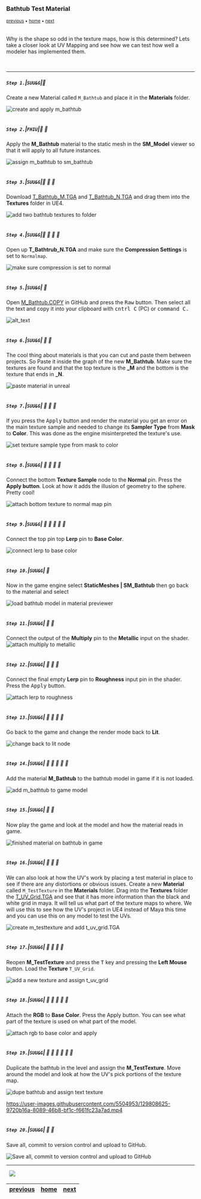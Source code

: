 <img src="https://via.placeholder.com/1000x4/45D7CA/45D7CA" alt="drawing" height="4px"/>

### Bathtub Test Material

<sub>[previous](../lightmap/README.md#user-content-lightmap-uvs) • [home](../README.md#user-content-ue4-static-meshes) • [next](../lod/README.md#user-content-levels-of-detail-lod)</sub>

<img src="https://via.placeholder.com/1000x4/45D7CA/45D7CA" alt="drawing" height="4px"/>

Why is the shape so odd in the texture maps, how is this determined? Lets take a closer look at UV Mapping and see how we can test how well a modeler has implemented them.


<br>

---


##### `Step 1.`\|`SUU&G`|:small_blue_diamond:

Create a new Material called `M_Bathtub` and place it in the **Materials** folder. 

![create and apply m_bathtub](images/MBathtubMaterial.jpg)


<img src="https://via.placeholder.com/500x2/45D7CA/45D7CA" alt="drawing" height="2px" alt = ""/>

##### `Step 2.`\|`FHIU`|:small_blue_diamond: :small_blue_diamond: 

Apply the **M_Bathtub** material to the static mesh in the **SM_Model** viewer so that it will apply to all future instances.

![assign m_bathtub to sm_bathtub](images/AssignMatToBathtub.jpg)

<img src="https://via.placeholder.com/500x2/45D7CA/45D7CA" alt="drawing" height="2px" alt = ""/>

##### `Step 3.`\|`SUU&G`|:small_blue_diamond: :small_blue_diamond: :small_blue_diamond:

Download [T_Bathtub_M.TGA](../Assets/T_Bathtub_M.TGA) and [T_Bathtub_N.TGA](../Assets/T_Bathtub_N.TGA) and drag them into the **Textures** folder in UE4.

![add two bathtub textures to folder](images/BathtubMaterials.jpg)

<img src="https://via.placeholder.com/500x2/45D7CA/45D7CA" alt="drawing" height="2px" alt = ""/>

##### `Step 4.`\|`SUU&G`|:small_blue_diamond: :small_blue_diamond: :small_blue_diamond: :small_blue_diamond:

Open up **T_Bathtrub_N.TGA** and make sure the **Compression Settings** is set to `Normalmap`.
  

![make sure compression is set to normal](images/EnsureNormal.jpg)

<img src="https://via.placeholder.com/500x2/45D7CA/45D7CA" alt="drawing" height="2px" alt = ""/>

##### `Step 5.`\|`SUU&G`| :small_orange_diamond:
Open [M_Bathtub.COPY](../Assets/M_Bathtub.COPY) in GitHub and press the <kbd>Raw</kbd> button.  Then select all the text and copy it into your clipboard with <kbd>cntrl C</kbd> (PC) or <kbd>command C<kbd>.

![alt_text](images/CopyPasteMaterial.jpg)

<img src="https://via.placeholder.com/500x2/45D7CA/45D7CA" alt="drawing" height="2px" alt = ""/>

##### `Step 6.`\|`SUU&G`| :small_orange_diamond: :small_blue_diamond:
The cool thing about materials is that you can cut and paste them between projects.  So Paste it inside the graph of the new **M_Bathtub**.  Make sure the textures are found and that the top texture is the **_M** and the bottom is the texture that ends in **_N**.  

![paste material in unreal](images/PastedMaterial.jpg)

<img src="https://via.placeholder.com/500x2/45D7CA/45D7CA" alt="drawing" height="2px" alt = ""/>

##### `Step 7.`\|`SUU&G`| :small_orange_diamond: :small_blue_diamond: :small_blue_diamond:
If you press the <kbd>Apply</kbd> button and render the material you get an error on the main texture sample and needed to change its **Sampler Type** from **Mask** to **Color**.  This was done as the engine misinterpreted the texture's use.

![set texture sample type from mask to color](images/SampleChangeToColor.jpg)

<img src="https://via.placeholder.com/500x2/45D7CA/45D7CA" alt="drawing" height="2px" alt = ""/>

##### `Step 8.`\|`SUU&G`| :small_orange_diamond: :small_blue_diamond: :small_blue_diamond: :small_blue_diamond:

  Connect the bottom **Texture Sample** node to the **Normal** pin.  Press the **Apply button**.  Look at how it adds the illusion of geometry to the sphere.  Pretty cool!

![attach bottom texture to normal map pin](images/AttachNM.jpg)

<img src="https://via.placeholder.com/500x2/45D7CA/45D7CA" alt="drawing" height="2px" alt = ""/>

##### `Step 9.`\|`SUU&G`| :small_orange_diamond: :small_blue_diamond: :small_blue_diamond: :small_blue_diamond: :small_blue_diamond:

Connect the top pin top **Lerp** pin to **Base Color**.

![connect lerp to base color](images/AttachBaseColor.jpg)

<img src="https://via.placeholder.com/500x2/45D7CA/45D7CA" alt="drawing" height="2px" alt = ""/>

##### `Step 10.`\|`SUU&G`| :large_blue_diamond:

Now in the game engine select **StaticMeshes | SM_Bathtub** then go back to the material and select 

![load bathtub model in material previewer](images/SetPreviewMesh.jpg)

<img src="https://via.placeholder.com/500x2/45D7CA/45D7CA" alt="drawing" height="2px" alt = ""/>

##### `Step 11.`\|`SUU&G`| :large_blue_diamond: :small_blue_diamond: 
 
 Connect the output of the **Multiply** pin to the **Metallic** input on the shader. 
![attach multiply to metallic](images/MultiplyToMetallic.jpg)

<img src="https://via.placeholder.com/500x2/45D7CA/45D7CA" alt="drawing" height="2px" alt = ""/>


##### `Step 12.`\|`SUU&G`| :large_blue_diamond: :small_blue_diamond: :small_blue_diamond: 
Connect the final empty **Lerp** pin to **Roughness** input pin in the shader.  Press the <kbd>Apply</kbd> button.

![attach lerp to roughness](images/RoughnessApply.jpg)

<img src="https://via.placeholder.com/500x2/45D7CA/45D7CA" alt="drawing" height="2px" alt = ""/>

##### `Step 13.`\|`SUU&G`| :large_blue_diamond: :small_blue_diamond: :small_blue_diamond:  :small_blue_diamond: 

Go back to the game and change the render mode back to **Lit**.

![change back to lit node](images/ReturnToLit.jpg)

<img src="https://via.placeholder.com/500x2/45D7CA/45D7CA" alt="drawing" height="2px" alt = ""/>

##### `Step 14.`\|`SUU&G`| :large_blue_diamond: :small_blue_diamond: :small_blue_diamond: :small_blue_diamond:  :small_blue_diamond: 

Add the material **M_Bathtub** to the bathtub model in game if it is not loaded.

![add m_bathtub to game model](images/AddBathtubMaterialToGame.jpg)

<img src="https://via.placeholder.com/500x2/45D7CA/45D7CA" alt="drawing" height="2px" alt = ""/>

##### `Step 15.`\|`SUU&G`| :large_blue_diamond: :small_orange_diamond: 

Now play the game and look at the model and how the material reads in game.

![finished material on bathtub in game](images/AddBathtubMaterialToGame.jpg)

<img src="https://via.placeholder.com/500x2/45D7CA/45D7CA" alt="drawing" height="2px" alt = ""/>

##### `Step 16.`\|`SUU&G`| :large_blue_diamond: :small_orange_diamond:   :small_blue_diamond: 

We can also look at how the UV's work by placing a test material in place to see if there are any distortions or obvious issues.  Create a new **Material** called `M_TestTexture` in the **Materials** folder. Drag into the **Textures** folder the [T_UV_Grid.TGA](../Assets/T_UV_Grid.TGA) and see that it has more information than the black and white grid in maya.  It will tell us what part of the texture maps to where. We will use this to see how the UV's project in UE4 instead of Maya this time and you can use this on any model to test the UVs.

![create m_testtexture and add t_uv_grid.TGA](images/AddMaterialTexture.jpg)

<img src="https://via.placeholder.com/500x2/45D7CA/45D7CA" alt="drawing" height="2px" alt = ""/>

##### `Step 17.`\|`SUU&G`| :large_blue_diamond: :small_orange_diamond: :small_blue_diamond: :small_blue_diamond:

Reopen **M_TestTexture** and press the <kbd>T</kbd> key and pressing the **Left Mouse** button.  Load the **Texture** `T_UV_Grid`.

![add a new texture and assign t_uv_grid](images/TUVGrid.jpg)

<img src="https://via.placeholder.com/500x2/45D7CA/45D7CA" alt="drawing" height="2px" alt = ""/>

##### `Step 18.`\|`SUU&G`| :large_blue_diamond: :small_orange_diamond: :small_blue_diamond: :small_blue_diamond: :small_blue_diamond:

Attach the **RGB** to **Base Color**. Press the <kb>Apply</kbd> button.  You can see what part of the texture is used on what part of the model.

![attach rgb to base color and apply](images/AttachBaseColor2.jpg)

<img src="https://via.placeholder.com/500x2/45D7CA/45D7CA" alt="drawing" height="2px" alt = ""/>

##### `Step 19.`\|`SUU&G`| :large_blue_diamond: :small_orange_diamond: :small_blue_diamond: :small_blue_diamond: :small_blue_diamond: :small_blue_diamond:

Duplicate the bathtub in the level and assign the **M_TestTexture**.  Move around the model and look at how the UV's pick portions of the texture map.

![dupe bathtub and assign text texture](images/DupedBathtub.jpg)

https://user-images.githubusercontent.com/5504953/129808625-9720b16a-8089-46b8-bf1c-f661fc23a7ad.mp4

<img src="https://via.placeholder.com/500x2/45D7CA/45D7CA" alt="drawing" height="2px" alt = ""/>

##### `Step 20.`\|`SUU&G`| :large_blue_diamond: :large_blue_diamond:

Save all, commit to version control and upload to GitHub.

![Save all, commit to version control and upload to GitHub](images/GitHub.jpg)


___


<img src="https://via.placeholder.com/1000x4/dba81a/dba81a" alt="drawing" height="4px" alt = ""/>

<img src="https://via.placeholder.com/1000x100/45D7CA/000000/?text=Next Up - Levels of Detail (LOD)">

<img src="https://via.placeholder.com/1000x4/dba81a/dba81a" alt="drawing" height="4px" alt = ""/>

| [previous](../lightmap/README.md#user-content-lightmap-uvs)| [home](../README.md#user-content-ue4-static-meshes) | [next](../lod/README.md#user-content-levels-of-detail-lod)|
|---|---|---|
